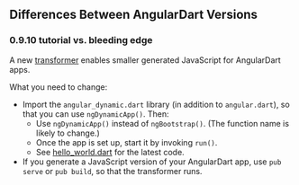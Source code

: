 ## Differences Between AngularDart Versions

### 0.9.10 tutorial vs. bleeding edge

A new [transformer](https://www.dartlang.org/tools/pub/assets-and-transformers.html)
enables smaller generated JavaScript for AngularDart apps.

What you need to change:

* Import the `angular_dynamic.dart` library (in addition to `angular.dart`),
  so that you can use `ngDynamicApp()`. Then:
  * Use `ngDynamicApp()` instead of `ngBootstrap()`.
    (The function name is likely to change.)
  * Once the app is set up, start it by invoking `run()`.
  * See [hello_world.dart](https://github.com/angular/angular.dart/blob/master/example/web/hello_world.dart)
    for the latest code.
* If you generate a JavaScript version of your AngularDart app,
  use `pub serve` or `pub build`,
  so that the transformer runs.


